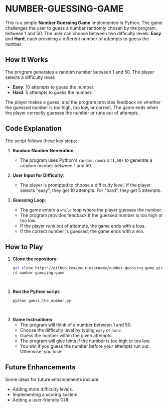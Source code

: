 # NUMBER-GUESSING-GAME

This is a simple **Number Guessing Game** implemented in Python. The game challenges the user to guess a number randomly chosen by the program, between 1 and 50. The user can choose between two difficulty levels: **Easy** and **Hard**, each providing a different number of attempts to guess the number.

## How It Works
The program generates a random number between 1 and 50. The player selects a difficulty level:
- **Easy**: 10 attempts to guess the number.
- **Hard**: 5 attempts to guess the number.

The player makes a guess, and the program provides feedback on whether the guessed number is too high, too low, or correct. The game ends when the player correctly guesses the number or runs out of attempts.

## Code Explanation
The script follows these key steps:
1. **Random Number Generation**: 
   - The program uses Python's `random.randint(1,50)` to generate a random number between 1 and 50.
   
2. **User Input for Difficulty**: 
   - The player is prompted to choose a difficulty level. If the player selects "easy", they get 10 attempts. For "hard", they get 5 attempts.
   
3. **Guessing Loop**: 
   - The game enters a `while` loop where the player guesses the number.
   - The program provides feedback if the guessed number is too high or too low.
   - If the player runs out of attempts, the game ends with a loss.
   - If the correct number is guessed, the game ends with a win.

## How to Play
1. **Clone the repository**:
   ```bash
   git clone https://github.com/your-username/number-guessing-game.git
   cd number-guessing-game

 
3. **Run the Python script**:
   ```bash
   python guess_the_number.py

  
4. **Game Instructions**:
   - The program will think of a number between 1 and 50.
   - Choose the difficulty level by typing `easy` or `hard`.
   - Guess the number within the given attempts.
   - The program will give hints if the number is too high or too low.
   - You win if you guess the number before your attempts run out. Otherwise, you lose!

## Future Enhancements
Some ideas for future enhancements include:
- Adding more difficulty levels.
- Implementing a scoring system.
- Adding a user-friendly GUI.
